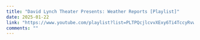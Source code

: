 ```yaml
---
title: "David Lynch Theater Presents: Weather Reports [Playlist]"
date: 2025-01-22
link: "https://www.youtube.com/playlist?list=PLTPQcjlcvvXExy6Ti4TccyRvwntL00b2w"
comments: ""
---
```


